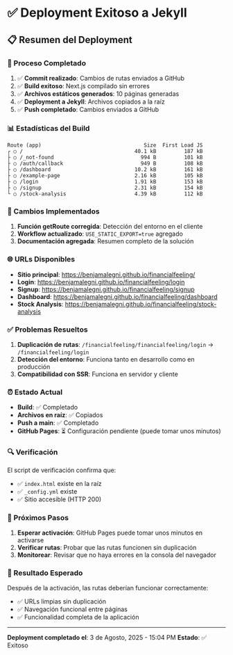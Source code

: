 # ✅ Deployment Exitoso a Jekyll

## 📋 Resumen del Deployment

### 🚀 Proceso Completado
1. ✅ **Commit realizado**: Cambios de rutas enviados a GitHub
2. ✅ **Build exitoso**: Next.js compilado sin errores
3. ✅ **Archivos estáticos generados**: 10 páginas generadas
4. ✅ **Deployment a Jekyll**: Archivos copiados a la raíz
5. ✅ **Push completado**: Cambios enviados a GitHub

### 📊 Estadísticas del Build
```
Route (app)                                 Size  First Load JS    
┌ ○ /                                    40.1 kB         187 kB
├ ○ /_not-found                            994 B         101 kB
├ ○ /auth/callback                         949 B         108 kB
├ ○ /dashboard                           10.2 kB         161 kB
├ ○ /example-page                        2.16 kB         105 kB
├ ○ /login                               1.91 kB         153 kB
├ ○ /signup                              2.31 kB         154 kB
└ ○ /stock-analysis                      4.39 kB         112 kB
```

### 🔧 Cambios Implementados
1. **Función getRoute corregida**: Detección del entorno en el cliente
2. **Workflow actualizado**: `USE_STATIC_EXPORT=true` agregado
3. **Documentación agregada**: Resumen completo de la solución

### 🌐 URLs Disponibles
- **Sitio principal**: https://benjamalegni.github.io/financialfeeling/
- **Login**: https://benjamalegni.github.io/financialfeeling/login
- **Signup**: https://benjamalegni.github.io/financialfeeling/signup
- **Dashboard**: https://benjamalegni.github.io/financialfeeling/dashboard
- **Stock Analysis**: https://benjamalegni.github.io/financialfeeling/stock-analysis

### ✅ Problemas Resueltos
1. **Duplicación de rutas**: `/financialfeeling/financialfeeling/login` → `/financialfeeling/login`
2. **Detección del entorno**: Funciona tanto en desarrollo como en producción
3. **Compatibilidad con SSR**: Funciona en servidor y cliente

### ⏰ Estado Actual
- **Build**: ✅ Completado
- **Archivos en raíz**: ✅ Copiados
- **Push a main**: ✅ Completado
- **GitHub Pages**: ⏳ Configuración pendiente (puede tomar unos minutos)

### 🔍 Verificación
El script de verificación confirma que:
- ✅ `index.html` existe en la raíz
- ✅ `_config.yml` existe
- ✅ Sitio accesible (HTTP 200)

### 📝 Próximos Pasos
1. **Esperar activación**: GitHub Pages puede tomar unos minutos en activarse
2. **Verificar rutas**: Probar que las rutas funcionen sin duplicación
3. **Monitorear**: Revisar que no haya errores en la consola del navegador

### 🎯 Resultado Esperado
Después de la activación, las rutas deberían funcionar correctamente:
- ✅ URLs limpias sin duplicación
- ✅ Navegación funcional entre páginas
- ✅ Funcionalidad completa de la aplicación

---
**Deployment completado el**: 3 de Agosto, 2025 - 15:04 PM
**Estado**: ✅ Exitoso 